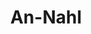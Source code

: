 ---
title: "An-Nahl"
arabic: "النحل"
no: 16
arabic_no: ١٦
ayah: 128
slug: an-nahl
prev: al-hijr
next: al-isra
---
